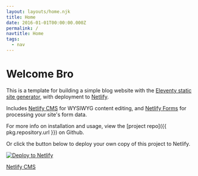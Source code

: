 ```yaml
---
layout: layouts/home.njk
title: Home
date: 2016-01-01T00:00:00.000Z
permalink: /
navtitle: Home
tags:
  - nav
--- 
```

# Welcome Bro

This is a template for building a simple blog website with the [Eleventy static site generator](https://www.11ty.io), with deployment to [Netlify](https://www.netlify.com).

Includes [Netlify CMS](https://www.netlifycms.org) for WYSIWYG content editing, and [Netlify Forms](https://www.netlify.com/docs/form-handling) for processing your site's form data.

For more info on installation and usage, view the [project repo]({{ pkg.repository.url }}) on Github.

Or click the button below to deploy your own copy of this project to Netlify.

[![Deploy to Netlify](https://www.netlify.com/img/deploy/button.svg)](https://app.netlify.com/start/deploy?repository=https://github.com/danurbanowicz/eleventy-netlify-boilerplate&stack=cms)

[Netlify CMS](https://www.netlifycms.org)
<div data-netlify-identity-menu></div>

